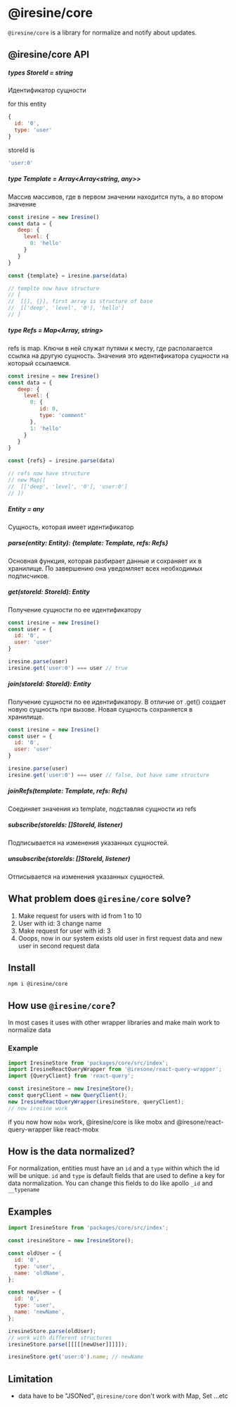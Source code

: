 # @iresine/core

`@iresine/core` is a library for normalize and notify about updates.

## @iresine/core API

##### types StoreId = string
Идентификатор сущности

for this entity
```js
{
  id: '0',
  type: 'user'
}
```
storeId is
```js
'user:0'
```

##### type Template = Array<Array<string, any>>
Массив массивов, где в первом значении находится путь, а во втором значение

```js
const iresine = new Iresine()
const data = {
   deep: {
     level: {
       0: 'hello'
     }
   }
}

const {template} = iresine.parse(data)

// templte now have structure 
// [
//  [[], {}], first array is structure of base
//  [['deep', 'level', '0'], 'hello']
// ]
```

##### type Refs = Map<Array<string>, string>

refs is map. Ключи в ней служат путями к месту, где располагается ссылка на другую сущность. Значения это идентификатора сущности на который ссылаемся.

```js
const iresine = new Iresine()
const data = {
   deep: {
     level: {
       0: {
          id: 0,
          type: 'comment'
       },
       1: 'hello'
     }
   }
}

const {refs} = iresine.parse(data)

// refs now have structure 
// new Map([
//  [['deep', 'level', '0'], 'user:0']
// ])
```

##### Entity = any
Сущность, которая имеет идентификатор

##### parse(entity: Entity): {template: Template, refs: Refs}
Основная функция, которая разбирает данные и сохраняет их в хранилище. 
По завершению она уведомляет всех необходимых подписчиков.

##### get(storeId: StoreId): Entity
Получение сущности по ее идентификатору

```js
const iresine = new Iresine()
const user = {
  id: '0',
  user: 'user'
}

iresine.parse(user)
iresine.get('user:0') === user // true
```

##### join(storeId: StoreId): Entity
Получение сущности по ее идентификатору. В отличие от .get() создает новую сущность при вызове. 
Новая сущность сохраняется в хранилище.

```js
const iresine = new Iresine()
const user = {
  id: '0',
  user: 'user'
}

iresine.parse(user)
iresine.get('user:0') === user // false, but have same structure
```


##### joinRefs(template: Template, refs: Refs)
Соединяет значения из template, подставляя сущности из refs



##### subscribe(storeIds: []StoreId, listener)
Подписывается на изменения указанных сущностей.

##### unsubscribe(storeIds: []StoreId, listener)
Отписывается на изменения указанных сущностей.

## What problem does `@iresine/core` solve?

1. Make request for users with id from 1 to 10
2. User with id: 3 change name
3. Make request for user with id: 3
4. Ooops, now in our system exists old user in first request data and new user
   in second request data

## Install

```
npm i @iresine/core
```

## How use `@iresine/core`?

In most cases it uses with other wrapper libraries and make main work to
normalize data

### Example

```js
import IresineStore from 'packages/core/src/index';
import IresineReactQueryWrapper from '@iresone/react-query-wrapper';
import {QueryClient} from 'react-query';

const iresineStore = new IresineStore();
const queryClient = new QueryClient();
new IresineReactQueryWrapper(iresineStore, queryClient);
// now iresine work
```

if you now how `mobx` work, @iresine/core is like mobx and
@iresone/react-query-wrapper like react-mobx

## How is the data normalized?

For normalization, entities must have an `id` and a `type` within which the id
will be unique. `id` and `type` is default fields that are used to define a key
for data normalization. You can change this fields to do like apollo `_id` and
`__typename`

## Examples

```js
import IresineStore from 'packages/core/src/index';

const iresineStore = new IresineStore();

const oldUser = {
  id: '0',
  type: 'user',
  name: 'oldName',
};

const newUser = {
  id: '0',
  type: 'user',
  name: 'newName',
};

iresineStore.parse(oldUser);
// work with different structures
iresineStore.parse([[[[[newUser]]]]]);

iresineStore.get('user:0').name; // newName
```

## Limitation

- data have to be "JSONed", `@iresine/core` don't work with Map, Set ...etc
